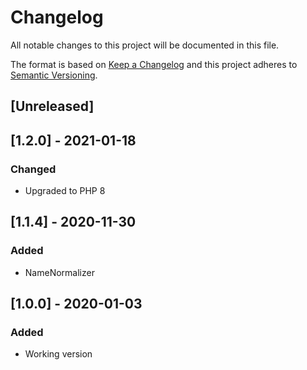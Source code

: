 # Changelog
All notable changes to this project will be documented in this file.

The format is based on [Keep a Changelog](http://keepachangelog.com/en/1.0.0/)
and this project adheres to [Semantic Versioning](http://semver.org/spec/v2.0.0.html).

## [Unreleased]

## [1.2.0] - 2021-01-18
### Changed
- Upgraded to PHP 8

## [1.1.4] - 2020-11-30
### Added
- NameNormalizer

## [1.0.0] - 2020-01-03
### Added
- Working version
